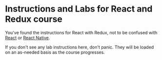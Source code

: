 # Instructions and Labs for React and Redux course

You've found the instructions for React with Redux, not to be confused with [React](../react%20only/README.md) or [React Native](../react%20native/README.md).

If you don't see any lab instructions here, don't panic. They will be loaded on an as-needed basis as the course progresses.